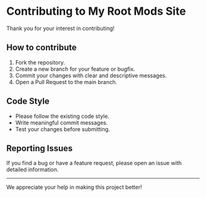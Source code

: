 # Contributing to My Root Mods Site

Thank you for your interest in contributing!

## How to contribute

1. Fork the repository.
2. Create a new branch for your feature or bugfix.
3. Commit your changes with clear and descriptive messages.
4. Open a Pull Request to the main branch.

## Code Style

- Please follow the existing code style.
- Write meaningful commit messages.
- Test your changes before submitting.

## Reporting Issues

If you find a bug or have a feature request, please open an issue with detailed information.

---

We appreciate your help in making this project better!
